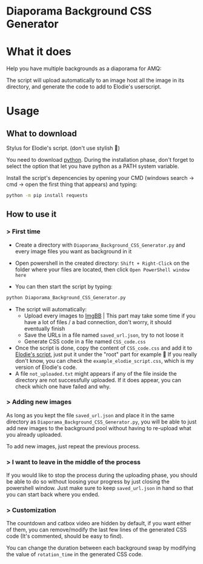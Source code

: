 # Diaporama Background CSS Generator

# **What it does**

Help you have multiple backgrounds as a diaporama for AMQ:

The script will upload automatically to an image host all the image in its directory, and generate the code to add to Elodie's userscript.

# **Usage**

## **What to download**

Stylus for Elodie's script. (don't use stylish 🔫)

You need to download [python](https://www.python.org/downloads/). During the installation phase, don't forget to select the option that let you have python as a PATH system variable.

Install the script's depencencies by opening your CMD (windows search → cmd → open the first thing that appears) and typing:

```bash
python -m pip install requests
```

## **How to use it**

### **> First time**

- Create a directory with `Diaporama_Background_CSS_Generator.py` and every image files you want as background in it
- Open powershell in the created directory: `Shift + Right-Click` on the folder where your files are located, then click `Open PowerShell window here`

- You can then start the script by typing:

```py
python Diaporama_Background_CSS_Generator.py
```

- The script will automatically:
  - Upload every images to [ImgBB](https://imgbb.com/) | This part may take some time if you have a lot of files / a bad connection, don't worry, it should eventually finish
  - Save the URLs in a file named `saved_url.json`, try to not loose it
  - Generate CSS code in a file named `CSS_code.css`
- Once the script is done, copy the content of `CSS_code.css` and add it to [Elodie's script](https://userstyles.org/styles/179263/elodie-s-amq-script-v8-4-2), just put it under the "root" part for example :shrug: If you really don't know, you can check the `example_elodie_script.css`, which is my version of Elodie's code.
- A file `not_uploaded.txt` might appears if any of the file inside the directory are not successfully uploaded. If it does appear, you can check which one have failed and why.

### **> Adding new images**

As long as you kept the file `saved_url.json` and place it in the same directory as `Diaporama_Background_CSS_Generator.py`, you will be able to just add new images to the background pool without having to re-upload what you already uploaded.

To add new images, just repeat the previous process.

### **> I want to leave in the middle of the process**

If you would like to stop the process during the uploading phase, you should be able to do so without loosing your progress by just closing the powershell window. Just make sure to keep `saved_url.json` in hand so that you can start back where you ended.

### **> Customization**

The countdown and catbox video are hidden by default, if you want either of them, you can remove/modify the last few lines of the generated CSS code (It's commented, should be easy to find).

You can change the duration between each background swap by modifying the value of `rotation_time` in the generated CSS code.
